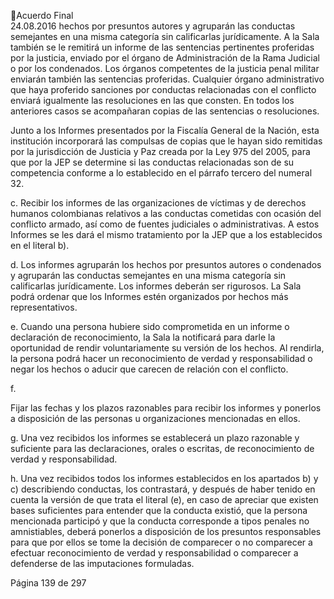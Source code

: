 Acuerdo Final  
24.08.2016 
hechos  por  presuntos  autores  y  agruparán  las  conductas  semejantes  en  una  misma 
categoría sin calificarlas jurídicamente. A la Sala también se le remitirá un informe de las 
sentencias pertinentes proferidas por la justicia, enviado por el órgano de Administración 
de la Rama Judicial o por los condenados. Los órganos competentes de la justicia penal 
militar enviarán también las sentencias proferidas. Cualquier órgano administrativo que 
haya proferido sanciones por conductas relacionadas con el conflicto enviará igualmente 
las resoluciones en las que consten. En todos los anteriores casos se acompañaran copias 
de las sentencias o resoluciones.   
 
Junto  a  los  Informes  presentados  por  la  Fiscalía  General  de  la  Nación,  esta  institución 
incorporará  las  compulsas  de  copias  que  le  hayan  sido  remitidas  por  la  jurisdicción  de 
Justicia  y  Paz  creada  por  la  Ley  975  del  2005,  para  que  por  la  JEP  se  determine  si  las 
conductas relacionadas son de su competencia conforme a lo establecido en el párrafo 
tercero del numeral 32. 
 
c. Recibir  los  informes  de  las  organizaciones  de  víctimas  y  de  derechos  humanos 
colombianas  relativos  a  las  conductas  cometidas  con  ocasión  del  conflicto  armado,  así 
como  de  fuentes  judiciales  o  administrativas.  A  estos  Informes  se  les  dará  el  mismo 
tratamiento por la JEP que a los establecidos en el literal b). 
 
d. Los informes agruparán los hechos por presuntos autores o condenados y agruparán las 
conductas semejantes en una misma categoría sin calificarlas jurídicamente. Los informes 
deberán  ser  rigurosos.  La  Sala  podrá  ordenar  que  los  Informes  estén  organizados  por 
hechos más representativos. 
 
e. Cuando  una  persona  hubiere  sido  comprometida  en  un  informe  o  declaración  de 
reconocimiento, la Sala la notificará para darle la oportunidad de rendir voluntariamente 
su versión de los hechos. Al rendirla, la persona podrá hacer un reconocimiento de verdad 
y responsabilidad o negar los hechos o aducir que carecen de relación con el conflicto. 
 
f.

Fijar las fechas y los plazos razonables para recibir los informes y ponerlos a disposición 
de las personas u organizaciones mencionadas en ellos. 

 
g. Una  vez  recibidos  los  informes  se  establecerá  un  plazo  razonable  y  suficiente  para  las 
declaraciones, orales o escritas, de reconocimiento de verdad y responsabilidad. 
 
h. Una vez recibidos todos los informes establecidos en los apartados b) y c) describiendo 
conductas, los contrastará, y después de haber tenido en cuenta la versión de que trata 
el  literal  (e),  en  caso  de  apreciar  que  existen  bases  suficientes  para  entender  que  la 
conducta existió, que la persona mencionada participó y que la conducta corresponde a 
tipos  penales  no  amnistiables,  deberá  ponerlos  a  disposición  de  los  presuntos 
responsables para que por ellos se tome la decisión de comparecer o no comparecer a 
efectuar reconocimiento de verdad y responsabilidad o comparecer a defenderse de las 
imputaciones formuladas.  
 

Página 139 de 297 
 

